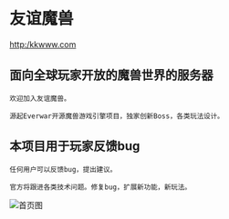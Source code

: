 友谊魔兽
==========================================

[http:/kkwww.com](http:/kkwww.com)


## 面向全球玩家开放的魔兽世界的服务器
```
欢迎加入友谊魔兽。

源起Everwar开源魔兽游戏引擎项目，独家创新Boss，各类玩法设计。
```

## 本项目用于玩家反馈bug
```
任何用户可以反馈bug，提出建议。

官方将跟进各类技术问题。修复bug，扩展新功能，新玩法。
```


![首页图](https://github.com/geektcp/KKwww/blob/main/screen/pretty/gray.png)
